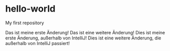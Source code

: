 # hello-world
My first repository

Das ist meine erste Änderung!
Das ist eine weitere Änderung!
Dies ist meine erste Änderung, außerhalb von IntelliJ!
Dies ist eine weitere Änderung, die außerhalb von IntelliJ passiert!
